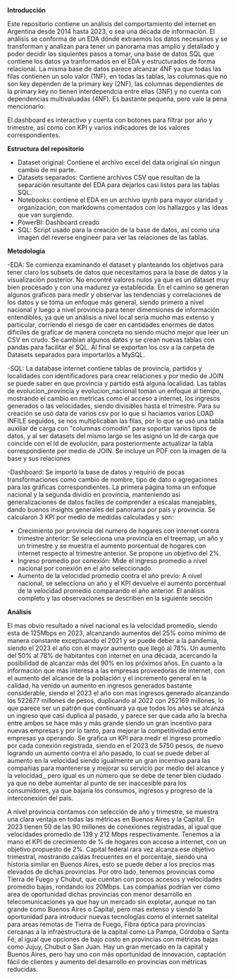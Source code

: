 **Introducción**

Este repositorio contiene un análisis del comportamiento del internet en Argentina desde 2014 hasta 2023, o sea una década de información.
El análisis se conforma de un EDA dónde extraemos los datos necesarios y se transforman y analizan para tener un panorama mas amplio y detallado y poder decidir los siquientes pasos a tomar, una base de datos SQL que contiene los datos ya tranformados en el EDA y 
estructurados de forma relacional. La misma base de datos parece alcanzar 4NF ya que todas las filas contienen un solo valor (1NF), en todas las tablas, las columnas que no son key dependen de la primary key (2NF), las columnas dependientes de la primary key no tienen
interdependcia entre ellas (3NF) y no cuenta con dependencias multivaluadas (4NF). Es bastante pequeña, pero vale la pena mencionarlo.

El dashboard es interactivo y cuenta con botones para filtrar por año y trimestre, así como con KPI y varios indicadores de los valores correspondientes.

**Estructura del repositorio**

- Dataset original: Contiene el archivo excel del data original sin ningun cambio de mi parte.
- Datasets separados: Contiene archivos CSV que resultan de la separación resultante del EDA para dejarlos casi listos para las tablas SQL.
- Notebooks: contiene el EDA en un archivo ipynb para mayor claridad y organización, con markdowns comentados con los hallazgos y las ideas que van surgiendo.
- PowerBI: Dashboard creado
- SQL: Script usado para la creación de la base de datos, así como una imagen del reverse engineer para ver las relaciones de las tablas.

**Metodología**

-EDA:
Se comienza examinando el dataset y planteando los objetivos para tener claro los subsets de datos que necesitamos para la base de datos y la visualización posterior. No encontré valores nulos ya que es un dataset muy bien procesado y con una madurez ya establecida. En el camino se generan algunos graficos para medir y observar las tendencias y correlaciones de los datos y se toma un enfoque más general, siendo primero a nivel nacional y luego a nivel provincia para tener dimensiones de información entendibles, ya que un análisis a nivel local sería mucho mas extenso y particular, corriendo el riesgo de caer en cantidades enormes de datos dificiles de graficar de manera concreta no siendo mucho mejor que leer un CSV en crudo.
Se cambian algunos datos y se crean nuevas tablas con pandas para facilitar el SQL. Al final se exportan los csv a la carpeta de Datasets separados para importarlos a MySQL.


-SQL: 
La database internet contiene tablas de provincia, partidos y localidades con identificadores para crear relaciones y por medio de JOIN se puede saber en que provincia y partido está alguna localidad.
Las tablas de evolucion_provincia y evolucion_nacional toman un enfoque al tiempo, mostrando el cambio en metricas como el acceso a internet, los ingresos generados o las velocidades, siendo divisibles hasta el trimestre. Para su creación se usó data de varios csv por lo que si haciamos varios LOAD INFILE seguidos, se nos multiplicaban las filas, por lo que se usó una tabla auxiliar de carga con "columnas comodín" para soportar varios tipos de datos, y al ser datasets del mismo largo se les asignó un Id de carga que coincide con el Id de evolución, para posteriormente actualizar la tabla correspondiente por medio de JOIN.
Se incluye un PDF con la imagen de la base y sus relaciones

-Dashboard: 
Se importó la base de datos y requirió de pocas transformaciones como cambio de nombre, tipo de dato o agregaciones para las gráficas correspondientes. La primera página toma un enfoque nacional y la segunda dividio en provincia, manteniendo así generalizaciones de datos faciles de comprender a escalas manejables, dando buenos insights generales del panorama por país y provincia.
Se calcularon 3 KPI por medio de medidas calculadas y son: 
  - Crecimiento por provincia del numero de hogares con internet contra trimestre anterior: Se selecciona una provincia en el treemap, un año y un trimestre y se muestra el aumento porcentual de hogares con internet respecto al trimestre anterior. Se propone un objetivo del 2%.
  - Ingreso promedio por conexión: Mide el ingreso promedio a nivel nacional por conexión en el año seleccionado.
  - Aumento de la velocidad promedio contra el año previo: A nivel nacional, se selecciona un año y el KPI devuelve el aumento porcentual de la velocidad promedio comparando el año anterior.
El análisis completo y las observaciones se describen en la siguiente sección

**Análisis** 

El mas obvio resultado a nivel nacional es la velocidad promedio, siendo esta de 125Mbps en 2023, alcanzando aumentos del 25% como mínimo de manera constante exceptuando el 2021 y se puede deber a la pandemia, siendo el 2023 el año con el mayor aumento que llegó al 78%. Un aumento del 50% al 78% de habitantes con internet en una década, acercando la posibilidad de alcanzar más del 90% en los próximos años. 
En cuanto a la información que más interesa a las empresas proveedoras de internet, con el aumento del alcance de la población y el incremento general en la calidad, ha venido un aumento en ingresos generados bastante considerable, siendo el 2023 el año con mas ingresos generado alcanzando los 522677 millones de pesos, duplicando al 2022 con 252169 millones, lo que parece ser un patrón que continuará ya que todos los años se alcanza un ingreso que casi duplica al pasado, y parece ser que cada año la brecha entre ambos se hace más y más grande siendo un gran incentivo para nuevas empresas y por lo tanto, para mejorar la competitividad entre empresas ya operando. Se grafica un KPI para medir el ingreso promedio por cada conexión registrada, siendo en el 2023 de 5750 pesos, de nuevo logrando un aumento contra el año pasado, lo cual se puede deber al aumento en la velocidad siendo igualmente un gran incentivo para las compañias para mantenerse y mejorar su servicio por medio del alcance y la velocidad,, pero igual es un número que se debe de tener bien ciudado ya que no debe aumentar al punto de ser inaccesible para los consumidores, ya que bajaría los consumos, ingresos y progreso de la interconexión del país.

A nivel provincia contamos con selección de año y trimestre, se muestra una clara ventaja en todas las métricas en Buenos Aires y la Capital. En 2023 tienen 50 de las 90 millones de conexiones registradas, al igual que velocidades promedio de 139 y 212 Mbps respectivamente. Tenemos a la mano el KPI de crecimiento de % de hogares con acceso a internet, con un objetivo propuesto de 2%. Capital federal rara vez alcanza ese objetivo trimestral, mostrando caídas frecuentes en el porcentaje, siendo una historia similar en Buenos Aires, esto se puede deber a los precios mas elevados de dichas provincias. 
Por otro lado, tenemos provincias como Tierra de Fuego y Chubut, que cuentan con pocos accesos y velocidades promedio bajas, rondando los 20Mbps. 
Las compañias podrían ver como area de oportunidad dichas provincias con menor desarrollo en telecomunicaciones ya que hay un mercado sin explotar, aunque no tan grande como Buenos Aires o Capital, pero mas extenso y siendo la oportunidad para introducir nuevas tecnologías como el internet satelital para areas remotas de Tierra de Fuego, Fibra óptica para provincias cercanas a la infraestructura de la capital como La Pampa, Córdoba o Santa Fé, al igual que opciones de bajo costo en provincias con métricas bajas como Jujuy, Chubut o San Juan. 
Hay un gran mercado en la capital y Buenos Aires, pero hay uno con más oportunidad de innovación, captación fácil de clientes y aumento del desarrollo en provincias con métricas reducidas.

